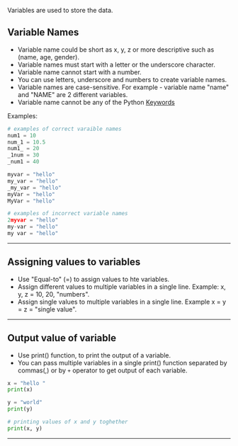 Variables are used to store the data. 

## Variable Names
- Variable name could be short as x, y, z or more descriptive such as (name, age, gender).
- Variable names must start with a letter or the underscore character.
- Variable name cannot start with a number.
- You can use letters, underscore and numbers to create variable names.
- Variable names are case-sensitive. For example - variable name "name" and "NAME" are 2 different variables. 
- Variable name cannot be any of the Python [Keywords](https://www.w3schools.com/python/python_ref_keywords.asp)

Examples:

```python
# examples of correct varaible names
num1 = 10
num_1 = 10.5
num1_ = 20
_1num = 30
_num1 = 40

myvar = "hello"
my_var = "hello"
_my_var = "hello"
myVar = "hello"
MyVar = "hello"
```


```python
# examples of incorrect variable names
2myvar = "hello"
my-var = "hello"
my var = "hello"
```

---


## Assigning values to variables

- Use "Equal-to" (=) to assign values to hte variables.
- Assign different values to multiple variables in a single line. Example: x, y, z = 10, 20, "numbers".
- Assign single values to multiple variables in a single line. Example x = y = z = "single value".


---


## Output value of variable

- Use print() function, to print the output of a variable.
- You can pass multiple variables in a single print() function separated by commas(,) or by `+` operator to get output of each variable.

```python
x = "hello "
print(x)

y = "world"
print(y)

# printing values of x and y toghether
print(x, y)
```


---


## 
